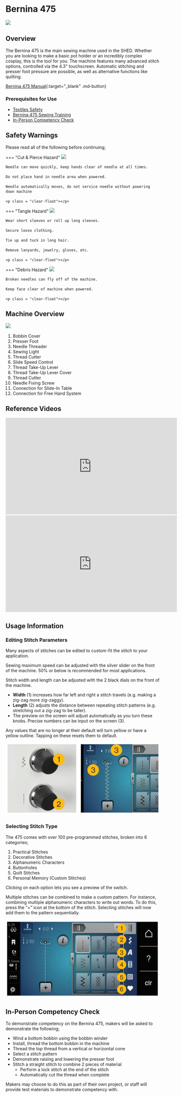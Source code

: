 # Bernina 475

<img src="..\assets\475_QE_angled_down.jpg" class="image-float-right" width=60%>

## Overview

The Bernina 475 is the main sewing machine used in the SHED. Whether you are looking to make a basic pot holder or an incredibly complex cosplay, this is the tool for you. The machine features many advanced stitch options, controlled via the 4.3" touchscreen. Automatic stitching and presser foot pressure are possible, as well as alternative functions like quilting.

[Bernina 475 Manual](https://www.bernina.com/bernina/media/Support/Sewing_Quilting_Embroidery/4_Serie/BERNINA_475QE/Documents/EN/1031755_00A_04_web_B475QE_GzD_EN.pdf){:target="_blank" .md-button}

### Prerequisites for Use
* [Textiles Safety](https://make.rit.edu/app/maker/training/15)
* [Bernina 475 Sewing Training](https://make.rit.edu/app/maker/training/28)
* [In-Person Competency Check](#in-person-competency-check)

<p class = "clear-float"></p>

## Safety Warnings

Please read all of the following before continuing;

=== "Cut & Pierce Hazard"
    <img src="..\assets\cut hazard.webp" class="image-float-right" width=30%>

    Needle can move quickly, keep hands clear of needle at all times.

    Do not place hand in needle area when powered.

    Needle automatically moves, do not service needle without powering down machine

    <p class = "clear-float"></p>

=== "Tangle Hazard"
    <img src="..\assets\tangle hazard.webp" class="image-float-right" width=30%>

    Wear short sleeves or roll up long sleeves.

    Secure loose clothing.

    Tie up and tuck in long hair.

    Remove lanyards, jewelry, gloves, etc.

    <p class = "clear-float"></p>

=== "Debris Hazard"
    <img src="..\assets\debris hazard.webp" class="image-float-right" width=30%>

    Broken needles can fly off of the machine.

    Keep face clear of machine when powered.

    <p class = "clear-float"></p>

## Machine Overview

<img src="..\assets\475 overview.webp" class="image-float-right" width=50%>

1. Bobbin Cover
2. Presser Foot
3. Needle Threader
4. Sewing Light
5. Thread Cutter
6. Slide Speed Control
7. Thread Take-Up Lever
8. Thread Take-Up Lever Cover
9. Thread Cutter
10. Needle Fixing Screw
11. Connection for Slide-In Table
12. Connection for Free Hand System

<p class = "clear-float"></p>

## Reference Videos

<div class="grid" markdown>

<iframe width="560" height="315" src="https://www.youtube.com/embed/3lcQZCk_U_k?si=ltP8azLydiyuxFB9" title="YouTube video player" frameborder="0" allow="accelerometer; autoplay; clipboard-write; encrypted-media; gyroscope; picture-in-picture; web-share" referrerpolicy="strict-origin-when-cross-origin" allowfullscreen></iframe>

<iframe width="560" height="315" src="https://www.youtube.com/embed/aXRT_mJASII?si=bOX88A0w0knu6IVU" title="YouTube video player" frameborder="0" allow="accelerometer; autoplay; clipboard-write; encrypted-media; gyroscope; picture-in-picture; web-share" referrerpolicy="strict-origin-when-cross-origin" allowfullscreen></iframe>

</div>

## Usage Information

### Editing Stitch Parameters

Many aspects of stitches can be edited to custom-fit the stitch to your application. 

Sewing maximum speed can be adjusted with the silver slider on the front of the machine. 50% or below is recommended for most applications. 

Stitch width and length can be adjusted with the 2 black dials on the front of the machine. 

* **Width** (1) increases how far left and right a stitch travels (e.g. making a zig-zag more zig-zaggy). 
* **Length** (2) adjusts the distance between repeating stitch patterns (e.g. stretching out a zig-zag to be taller). 
* The preview on the screen will adjust automatically as you turn these knobs. Precise numbers can be input on the screen (3).

Any values that are no longer at their default will turn yellow or have a yellow outline. Tapping on these resets them to default.

![Image](./assets/475%20stitch%20controls.png)

### Selecting Stitch Type

The 475 comes with over 100 pre-programmed stitches, broken into 6 categories;

1. Practical Stitches
2. Decorative Stitches
3. Alphanumeric Characters
4. Buttonholes
5. Quilt Stitches
6. Personal Memory (Custom Stitches)

Clicking on each option lets you see a preview of the switch.

Multiple stitches can be combined to make a custom pattern. For instance, combining multiple alphanumeric characters to write out words. To do this, press the “+” icon at the bottom of the stitch. Selecting stitches will now add them to the pattern sequentially.

![Image](./assets/475%20stitch%20type.webp)

## In-Person Competency Check

To demonstrate competency on the Bernina 475, makers will be asked to demonstrate the following;

* Wind a bottom bobbin using the bobbin winder
* Install, thread the bottom bobbin in the machine
* Thread the top thread from a vertical or horizontal cone
* Select a stitch pattern
* Demonstrate raising and lowering the presser foot
* Stitch a straight stitch to combine 2 pieces of material
    * Perform a lock stitch at the end of the stitch
    * Automatically cut the thread when complete

Makers may choose to do this as part of their own project, or staff will provide test materials to demonstrate competency with.